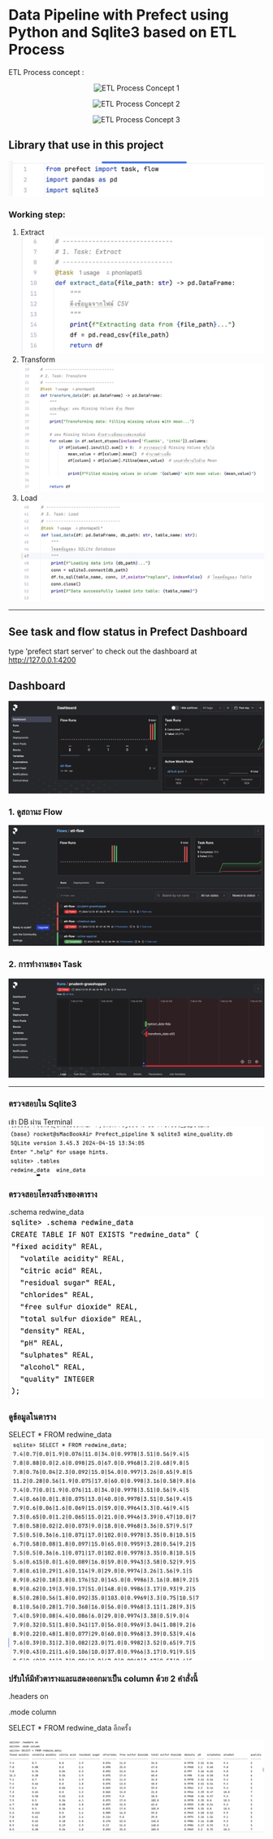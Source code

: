 # Data Pipeline with Prefect using Python and Sqlite3 based on ETL Process

ETL Process concept : 

<p align="center">
  <img src="https://github.com/user-attachments/assets/9a5b806a-52cd-443b-b9cc-a94e1a19ce07" alt="ETL Process Concept 1" />
</p>

<p align="center">
  <img src="https://github.com/user-attachments/assets/90c963ca-7216-4392-b76c-6607d354ea23" alt="ETL Process Concept 2" />
</p>

<p align="center">
  <img src="https://github.com/user-attachments/assets/57886215-0b1f-4611-8bd5-b7d5679805b0" alt="ETL Process Concept 3" />
</p>

## Library that use in this project
![Library that used in this project](images/library.png)

### Working step:
1. Extract
   ![Extract step](images/extract.png)
2. Transform
   ![Transform step](images/transform.png)
3. Load
   ![Load step](images/load.png)

---

## See task and flow status in Prefect Dashboard
type 'prefect start server' to check out the dashboard at http://127.0.0.1:4200

## Dashboard
![Prefect Dashboard](images/Dashboard.png)

### 1. ดูสถานะ Flow
![ภาพ Flow Overview](images/flow_overview.png)

### 2. การทำงานของ Task
![ภาพ Task Details](images/Task.png)

---

### ตรวจสอบใน Sqlite3
เข้า DB ผ่าน Terminal
![Use database](images/use_winedata_db.png)

### ตรวจสอบโครงสร้างของตาราง
.schema redwine_data
![See table structure](images/table_structure.png)

### ดูข้อมูลในตาราง
SELECT * FROM redwine_data
![See table data](images/see_data.png)

### ปรับให้มีหัวตารางและแสดงออกมาเป็น column ด้วย 2 คำสั่งนี้

.headers on

.mode column

SELECT * FROM redwine_data อีกครั้ง

![Justify Table](images/justify_table.png)
  


